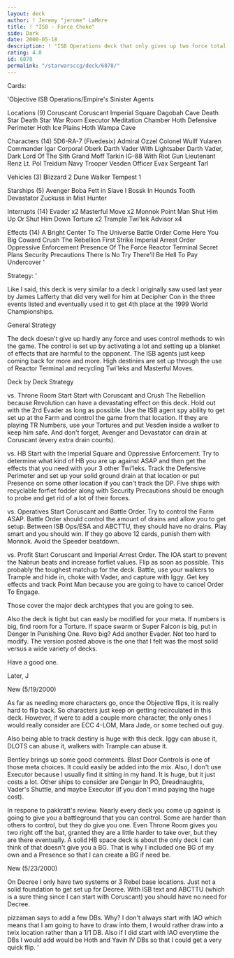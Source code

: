 ```yaml
---
layout: deck
author: ! Jeremy "jerome" LaMere
title: ! "ISB - Force Choke"
side: Dark
date: 2000-05-18
description: ! "ISB Operations deck that only gives up two force total. Very similar to a deck used by James Lafferty in the 1999 Wildcard, 1999 World Championships Day 1, and 1999 WC Day 2."
rating: 4.0
id: 6878
permalink: "/starwarsccg/deck/6878/"
---
```

Cards: 

'Objective
ISB Operations/Empire's Sinister Agents

Locations (9)
Coruscant
Coruscant Imperial Square
Dagobah Cave
Death Star
Death Star War Room
Executor Meditation Chamber
Hoth Defensive Perimeter
Hoth Ice Plains
Hoth Wampa Cave

Characters (14)
5D6-RA-7 (Fivedesix)
Admiral Ozzel
Colonel Wullf Yularen
Commander Igar
Corporal Oberk
Darth Vader With Lightsaber
Darth Vader, Dark Lord Of The Sith
Grand Moff Tarkin
IG-88 With Riot Gun
Lieutenant Renz
Lt. Pol Treidum
Navy Trooper Vesden
Officer Evax
Sergeant Tarl

Vehicles (3)
Blizzard 2
Dune Walker
Tempest 1

Starships (5)
Avenger
Boba Fett in Slave I
Bossk In Hounds Tooth
Devastator
Zuckuss in Mist Hunter

Interrupts (14)
Evader	x2
Masterful Move	x2
Monnok
Point Man
Shut Him Up Or Shut Him Down
Torture  x2
Trample
Twi'lek Advisor  x4

Effects (14)
A Bright Center To The Universe
Battle Order
Come Here You Big Coward
Crush The Rebellion
First Strike
Imperial Arrest Order
Oppressive Enforcement
Presence Of The Force
Reactor Terminal
Secret Plans
Security Precautions
There Is No Try
There'll Be Hell To Pay
Undercover  '

Strategy: '

Like I said, this deck is very similar to a deck I originally saw used last year by James Lafferty that did very well for him at Decipher Con in the three events listed and eventually used it to get 4th place at the 1999 World Championships.


General Strategy

The deck doesn't give up hardly any force and uses control methods to win the game. The control is set up by activating a lot and setting up a blanket of effects that are harmful to the opponent. The ISB agents just keep coming back for more and more. High destinies are set up through the use of Reactor Terminal and recycling Twi'leks and Masterful Moves.


Deck by Deck Strategy

vs. Throne Room Start
Start with Coruscant and Crush The Rebellion because Revolution can have a devastating effect on this deck. Hold out with the 2rd Evader as long as possible. Use the ISB agent spy ability to get set up at the Farm and control the game from that location. If they are playing TR Numbers, use your Tortures and put Vesden inside a walker to keep him safe. And don't forget, Avenger and Devastator can drain at Coruscant (every extra drain counts).

vs. HB
Start with the Imperial Square and Oppressive Enforcement. Try to determine what kind of HB you are up against ASAP and then get the effects that you need with your 3 other Twi'leks. Track the Defensive Perimeter and set up your solid ground drain at that location or put Presence on some other location if you can't track the DP. Five ships with recyclable forfiet fodder along with Security Precautions should be enough to probe and get rid of a lot of their forces.

vs. Operatives
Start Coruscant and Battle Order. Try to control the Farm ASAP. Battle Order should control the amount of drains and allow you to get setup. Between ISB Ops/ESA and ABCTTU, they should have no drains. Play smart and you should win. If they go above 12 cards, punish them with Monnok. Avoid the Speeder beatdown.

vs. Profit
Start Coruscant and Imperial Arrest Order. The IOA start to prevent the Nabrun beats and increase forfiet values. Flip as soon as possible. This probably the toughest matchup for the deck. Battle, use your walkers to Trample and hide in, choke with Vader, and capture with Iggy. Get key effects and track Point Man because you are going to have to cancel Order To Engage.

Those cover the major deck archtypes that you are going to see.

Also the deck is tight but can easly be modified for your meta. If numbers is big, find room for a Torture. If space swarm or Super Falcon is big, put in Denger In Punishing One. Revo big? Add another Evader. Not too hard to modify. The version posted above is the one that I felt was the most solid versus a wide variety of decks.

Have a good one.

Later,
J


New (5/19/2000)

As far as needing more characters go, once the Objective flips, it is really hard to flip back. So characters just keep on getting recirculated in this deck. However, if were to add a couple more character, the only ones I would really consider are ECC 4-LOM, Mara Jade, or some teched out guy.

Also being able to track destiny is huge with this deck. Iggy can abuse it, DLOTS can abuse it, walkers with Trample can abuse it.

Bentley brings up some good comments. Blast Door Controls is one of those meta choices. It could easily be added into the mix. Also, I don't use Executor because I usually find it sitting in my hand. It is huge, but it just costs a lot. Other ships to consider are Dengar In PO, Dreadnaughts, Vader's Shuttle, and maybe Executor (if you don't mind paying the huge cost).

In respone to pakkratt's review. Nearly every deck you come up against is going to give you a battleground that you can control. Some are harder than others to control, but they do give you one. Even Throne Room gives you two right off the bat, granted they are a little harder to take over, but they are there eventually. A solid HB space deck is about the only deck I can think of that doesn't give you a BG. That is why I included one BG of my own and a Presence so that I can create a BG if need be.


New (5/23/2000)

On Decree I only have two systems or 3 Rebel base locations. Just not a solid foundation to get set up for Decree. With ISB text and ABCTTU (which is a sure thing since I can start with Coruscant) you should have no need for Decree.

pizzaman says to add a few DBs. Why? I don't always start with IAO which means that I am going to have to draw into them, I would rather draw into a twix location rather than a 1/1 DB. Also if I did start with IAO everytime the DBs I would add would be Hoth and Yavin IV DBs so that I could get a very quick flip. '
